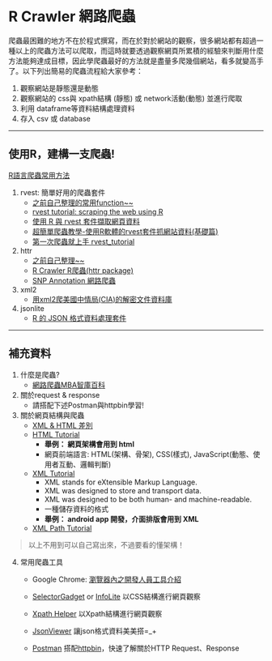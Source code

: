 # R Crawler 網路爬蟲

爬蟲最困難的地方不在於程式撰寫，而在於對於網站的觀察，很多網站都有超過一種以上的爬蟲方法可以爬取，而這時就要透過觀察網頁所累積的經驗來判斷用什麼方法能夠達成目標，因此學爬蟲最好的方法就是盡量多爬幾個網站，看多就變高手了。以下列出簡易的爬蟲流程給大家參考：

1. 觀察網站是靜態還是動態
2. 觀察網站的 css與 xpath結構 (靜態) 或 network活動(動態) 並進行爬取
3. 利用 dataframe等資料結構處理資料
4. 存入 csv 或 database
---

## 使用R，建構一支爬蟲!
[R語言爬蟲常用方法](https://hk.saowen.com/a/8e2d738e015011cd6648742b975022e971c17f23117b9fca4ab59b7d68c2520d)
1. rvest: 簡單好用的爬蟲套件
    * [之前自己整理的常用function~~](https://howardchao.github.io/CSX_RProject_Spring_2018/week_2/task_2_self_practice/R_crawler_rvest_document.html)
    * [rvest tutorial: scraping the web using R](https://stat4701.github.io/edav/2015/04/02/rvest_tutorial/)
    * [使用 R 與 rvest 套件擷取網頁資料](https://blog.gtwang.org/r/rvest-web-scraping-with-r/)
    * [超簡單爬蟲教學-使用R軟體的rvest套件抓網站資料(基礎篇)](http://brucehau.blogspot.com/2016/09/rrvest.html)
    * [第一次爬蟲就上手 rvest_tutorial](https://rpubs.com/SatoshiLiang/159348)
2. httr
    * [之前自己整理~~](https://howardchao.github.io/CSX_RProject_Spring_2018/week_2/task_2_self_practice/R_crawler_httr_document.html)
    * [R Crawler R爬蟲(httr package)](http://chihchengliang.github.io/DSC2015_Crawler/)
    * [SNP Annotation 網路爬蟲](https://blog.gtwang.org/r/r-httr-package-snp-annotation-examples/)
3. xml2
    * [用xml2爬美國中情局(CIA)的解密文件資料庫](https://rpubs.com/skydome20/R-Note13-Web-Crawler-on-CIA-CREST-by-xml2)
4. jsonlite
    * [R 的 JSON 格式資料處理套件](https://blog.gtwang.org/r/jsonlite-json-format-parser-generator-tutorial/)


---
## 補充資料
1. 什麼是爬蟲?
    * [網路爬蟲MBA智庫百科](https://wiki.mbalib.com/zh-tw/网络爬虫)
2. 關於request & response
    * 請搭配下述Postman與httpbin學習!
3. 關於網頁結構與爬蟲
    * [XML & HTML 差別](https://www.eztrust.com.tw/html/faq/qa_show.aspx?id=122)
    * [HTML Tutorial](https://www.w3schools.com/html/)
        * **舉例： 網頁架構會用到 html**
        * 網頁前端語言: HTML(架構、骨架), CSS(樣式), JavaScript(動態、使用者互動、邏輯判斷) 
    * [XML Tutorial](https://www.w3schools.com/xml/default.asp)
        * XML stands for eXtensible Markup Language.
        * XML was designed to store and transport data.
        * XML was designed to be both human- and machine-readable.
        * 一種儲存資料的格式
        * **舉例： android app 開發，介面排版會用到 XML**
    * [XML Path Tutorial](https://www.w3schools.com/xml/xpath_intro.asp)
> 以上不用到可以自己寫出來，不過要看的懂架構！

4. 常用爬蟲工具
    * Google Chrome: [瀏覽器內之開發人員工具介紹](http://tech-marsw.logdown.com/blog/2016/01/10/crawler-tips-mining-chrome)

    * [SelectorGadget](https://chrome.google.com/webstore/detail/selectorgadget/mhjhnkcfbdhnjickkkdbjoemdmbfginb?hl=zh-TW) or [InfoLite](https://chrome.google.com/webstore/detail/infolite/ipjbadabbpedegielkhgpiekdlmfpgal)
    以CSS結構進行網頁觀察
    * [Xpath Helper](https://chrome.google.com/webstore/detail/xpath-helper/hgimnogjllphhhkhlmebbmlgjoejdpjl?hl=zh-TW)
    以Xpath結構進行網頁觀察
    * [JsonViewer](https://chrome.google.com/webstore/detail/json-viewer/gbmdgpbipfallnflgajpaliibnhdgobh?hl=zh-TW)
    讓json格式資料美美搭=_+
    * [Postman](https://chrome.google.com/webstore/detail/postman/fhbjgbiflinjbdggehcddcbncdddomop?hl=zh-TW)
    搭配[httpbin](http://httpbin.org/#/)，快速了解關於HTTP Request、Response
